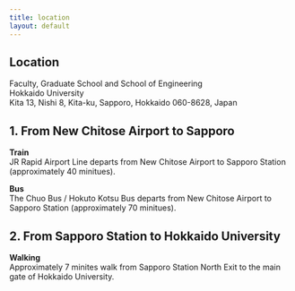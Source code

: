 ```yaml
---
title: location
layout: default
---
```

<div id="main-content">
<h2 id="location">Location</h2>
Faculty, Graduate School and School of Engineering<br>
Hokkaido University<br>
Kita 13, Nishi 8, Kita-ku, Sapporo, Hokkaido 060-8628, Japan<br>

<h2 id="location">1. From New Chitose Airport to Sapporo</h2> 
<strong>Train</strong><br>
JR Rapid Airport Line departs from New Chitose Airport to Sapporo Station (approximately 40 minitues).<br>

<strong>Bus</strong><br>
The Chuo Bus / Hokuto Kotsu Bus departs from New Chitose Airport to Sapporo Station (approximately 70 minitues).<br>

<h2 id="location">2. From Sapporo Station to Hokkaido University</h2>
<strong>Walking</strong><br>
Approximately 7 minites walk from Sapporo Station North Exit to the main gate of Hokkaido University.
</div>



